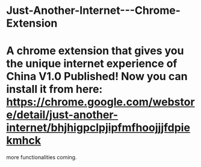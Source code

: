 # Just-Another-Internet---Chrome-Extension
A chrome extension that gives you the unique internet experience of China
V1.0 Published!
Now you can install it from here:
https://chrome.google.com/webstore/detail/just-another-internet/bhjhigpclpjipfmfhoojjjfdpiekmhck
=========
more functionalities coming.
